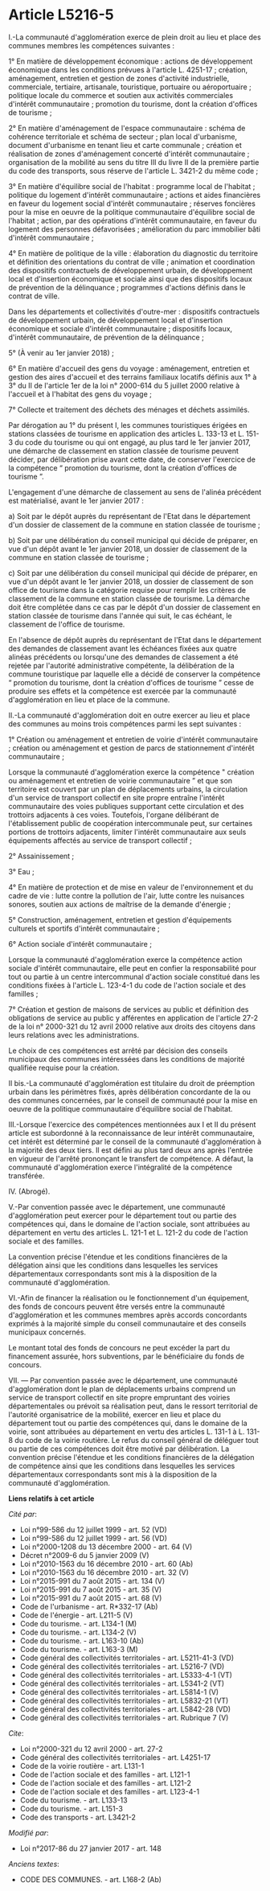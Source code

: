 # Article L5216-5

I.-La communauté d'agglomération exerce de plein droit au lieu et place des communes membres les compétences suivantes : 

1° En matière de développement économique : actions de développement économique dans les conditions prévues à l'article L.
4251-17 ; création, aménagement, entretien et gestion de zones d'activité industrielle, commerciale, tertiaire, artisanale,
touristique, portuaire ou aéroportuaire ; politique locale du commerce et soutien aux activités commerciales d'intérêt
communautaire ; promotion du tourisme, dont la création d'offices de tourisme ; 

2° En matière d'aménagement de l'espace communautaire : schéma de cohérence territoriale et schéma de secteur ; plan local
d'urbanisme, document d'urbanisme en tenant lieu et carte communale ; création et réalisation de zones d'aménagement concerté
d'intérêt communautaire ; organisation de la mobilité au sens du titre III du livre II de la première partie du code des
transports, sous réserve de l'article L. 3421-2 du même code ; 

3° En matière d'équilibre social de l'habitat : programme local de l'habitat ; politique du logement d'intérêt
communautaire ; actions et aides financières en faveur du logement social d'intérêt communautaire ; réserves foncières pour
la mise en oeuvre de la politique communautaire d'équilibre social de l'habitat ; action, par des opérations d'intérêt
communautaire, en faveur du logement des personnes défavorisées ; amélioration du parc immobilier bâti d'intérêt
communautaire ; 

4° En matière de politique de la ville : élaboration du diagnostic du territoire et définition des orientations du contrat de
ville ; animation et coordination des dispositifs contractuels de développement urbain, de développement local et d'insertion
économique et sociale ainsi que des dispositifs locaux de prévention de la délinquance ; programmes d'actions définis dans le
contrat de ville.

Dans les départements et collectivités d'outre-mer : dispositifs  contractuels de développement urbain, de développement
local et  d'insertion économique et sociale d'intérêt communautaire ; dispositifs  locaux, d'intérêt communautaire, de
prévention de la délinquance ;

5° (À venir au 1er janvier 2018) ; 

6° En matière d'accueil des gens du voyage : aménagement, entretien et gestion des aires d'accueil et des terrains familiaux
locatifs définis aux 1° à 3° du II de l'article 1er de la loi n° 2000-614 du 5 juillet 2000 relative à l'accueil et à
l'habitat des gens du voyage  ; 

7° Collecte et traitement des déchets des ménages et déchets assimilés. 

Par dérogation au 1° du présent I, les communes touristiques érigées en stations classées de tourisme en application des
articles L. 133-13 et L. 151-3 du code du tourisme ou qui ont engagé, au plus tard le 1er janvier 2017, une démarche de
classement en station classée de tourisme peuvent décider, par délibération prise avant cette date, de conserver l'exercice
de la compétence “ promotion du tourisme, dont la création d'offices de tourisme ”. 

L'engagement d'une démarche de classement au sens de l'alinéa précédent est matérialisé, avant le 1er janvier 2017 : 

a) Soit par le dépôt auprès du représentant de l'Etat dans le département d'un dossier de classement de la commune en station
classée de tourisme ; 

b) Soit par une délibération du conseil municipal qui décide de préparer, en vue d'un dépôt avant le 1er janvier 2018, un
dossier de classement de la commune en station classée de tourisme ; 

c) Soit par une délibération du conseil municipal qui décide de préparer, en vue d'un dépôt avant le 1er janvier 2018, un
dossier de classement de son office de tourisme dans la catégorie requise pour remplir les critères de classement de la
commune en station classée de tourisme. La démarche doit être complétée dans ce cas par le dépôt d'un dossier de classement
en station classée de tourisme dans l'année qui suit, le cas échéant, le classement de l'office de tourisme. 

En l'absence de dépôt auprès du représentant de l'Etat dans le département des demandes de classement avant les échéances
fixées aux quatre alinéas précédents ou lorsqu'une des demandes de classement a été rejetée par l'autorité administrative
compétente, la délibération de la commune touristique par laquelle elle a décidé de conserver la compétence “ promotion du
tourisme, dont la création d'offices de tourisme ” cesse de produire ses effets et la compétence est exercée par la
communauté d'agglomération en lieu et place de la commune. 

II.-La communauté d'agglomération doit en outre exercer au lieu et place des communes au moins trois compétences parmi les
sept suivantes : 

1° Création ou aménagement et entretien de voirie d'intérêt communautaire ; création ou aménagement et gestion de parcs de
stationnement d'intérêt communautaire ; 

Lorsque la communauté d'agglomération exerce la compétence " création ou aménagement et entretien de voirie communautaire ”
et que son territoire est couvert par un plan de déplacements urbains, la circulation d'un service de transport collectif en
site propre entraîne l'intérêt communautaire des voies publiques supportant cette circulation et des trottoirs adjacents à
ces voies. Toutefois, l'organe délibérant de l'établissement public de coopération intercommunale peut, sur certaines
portions de trottoirs adjacents, limiter l'intérêt communautaire aux seuls équipements affectés au service de transport
collectif ; 

2° Assainissement ; 

3° Eau ; 

4° En matière de protection et de mise en valeur de l'environnement et du cadre de vie : lutte contre la pollution de l'air,
lutte contre les nuisances sonores, soutien aux actions de maîtrise de la demande d'énergie ; 

5° Construction, aménagement, entretien et gestion d'équipements culturels et sportifs d'intérêt communautaire ; 

6° Action sociale d'intérêt communautaire ; 

Lorsque la communauté d'agglomération exerce la compétence action sociale d'intérêt communautaire, elle peut en confier la
responsabilité pour tout ou partie à un centre intercommunal d'action sociale constitué dans les conditions fixées à
l'article L. 123-4-1 du code de l'action sociale et des familles ; 

7° Création et gestion de maisons de services au public et définition des obligations de service au public y afférentes en
application de l'article 27-2 de la loi n° 2000-321 du 12 avril 2000 relative aux droits des citoyens dans leurs relations
avec les administrations. 

Le choix de ces compétences est arrêté par décision des conseils municipaux des communes intéressées dans les conditions de
majorité qualifiée requise pour la création. 

II bis.-La communauté d'agglomération est titulaire du droit de préemption urbain dans les périmètres fixés, après
délibération concordante de la ou des communes concernées, par le conseil de communauté pour la mise en oeuvre de la
politique communautaire d'équilibre social de l'habitat. 

III.-Lorsque l'exercice des compétences mentionnées aux I et II du présent article est subordonné à la reconnaissance de leur
intérêt communautaire, cet intérêt est déterminé par le conseil de la communauté d'agglomération à la majorité des deux
tiers. Il est défini au plus tard deux ans après l'entrée en vigueur de l'arrêté prononçant le transfert de compétence. A
défaut, la communauté d'agglomération exerce l'intégralité de la compétence transférée. 

IV. (Abrogé). 

V.-Par convention passée avec le département, une communauté d'agglomération peut exercer pour le département tout ou partie
des compétences qui, dans le domaine de l'action sociale, sont attribuées au département en vertu des articles L. 121-1 et L.
121-2 du code de l'action sociale et des familles. 

La convention précise l'étendue et les conditions financières de la délégation ainsi que les conditions dans lesquelles les
services départementaux correspondants sont mis à la disposition de la communauté d'agglomération. 

VI.-Afin de financer la réalisation ou le fonctionnement d'un équipement, des fonds de concours peuvent être versés entre la
communauté d'agglomération et les communes membres après accords concordants exprimés à la majorité simple du conseil
communautaire et des conseils municipaux concernés. 

Le montant total des fonds de concours ne peut excéder la part du financement assurée, hors subventions, par le bénéficiaire
du fonds de concours. 

VII. ― Par convention passée avec le département, une communauté d'agglomération dont le plan de déplacements urbains
comprend un service de transport collectif en site propre empruntant des voiries départementales ou prévoit sa réalisation
peut, dans le ressort territorial de l'autorité organisatrice de la mobilité, exercer en lieu et place du département tout ou
partie des compétences qui, dans le domaine de la voirie, sont attribuées au département en vertu des articles L. 131-1 à L.
131-8 du code de la voirie routière. Le refus du conseil général de déléguer tout ou partie de ces compétences doit être
motivé par délibération. La convention précise l'étendue et les conditions financières de la délégation de compétence ainsi
que les conditions dans lesquelles les services départementaux correspondants sont mis à la disposition de la communauté
d'agglomération.

**Liens relatifs à cet article**

_Cité par_:

  - Loi n°99-586 du 12 juillet 1999 - art. 52 (VD)
  - Loi n°99-586 du 12 juillet 1999 - art. 56 (VD)
  - Loi n°2000-1208 du 13 décembre 2000 - art. 64 (V)
  - Décret n°2009-6 du 5 janvier 2009 (V)
  - Loi n°2010-1563 du 16 décembre 2010 - art. 60 (Ab)
  - Loi n°2010-1563 du 16 décembre 2010 - art. 32 (V)
  - Loi n°2015-991 du 7 août 2015 - art. 134 (V)
  - Loi n°2015-991 du 7 août 2015 - art. 35 (V)
  - Loi n°2015-991 du 7 août 2015 - art. 68 (V)
  - Code de l'urbanisme - art. R*332-17 (Ab)
  - Code de l'énergie - art. L211-5 (V)
  - Code du tourisme. - art. L134-1 (M)
  - Code du tourisme. - art. L134-2 (V)
  - Code du tourisme. - art. L163-10 (Ab)
  - Code du tourisme. - art. L163-3 (M)
  - Code général des collectivités territoriales - art. L5211-41-3 (VD)
  - Code général des collectivités territoriales - art. L5216-7 (VD)
  - Code général des collectivités territoriales - art. L5333-4-1 (VT)
  - Code général des collectivités territoriales - art. L5341-2 (VT)
  - Code général des collectivités territoriales - art. L5814-1 (V)
  - Code général des collectivités territoriales - art. L5832-21 (VT)
  - Code général des collectivités territoriales - art. L5842-28 (VD)
  - Code général des collectivités territoriales - art. Rubrique 7 (V)

_Cite_:

  - Loi n°2000-321 du 12 avril 2000 - art. 27-2
  - Code général des collectivités territoriales - art. L4251-17
  - Code de la voirie routière - art. L131-1
  - Code de l'action sociale et des familles - art. L121-1
  - Code de l'action sociale et des familles - art. L121-2
  - Code de l'action sociale et des familles - art. L123-4-1
  - Code du tourisme. - art. L133-13
  - Code du tourisme. - art. L151-3
  - Code des transports - art. L3421-2

_Modifié par_:

  - Loi n°2017-86 du 27 janvier 2017 - art. 148

_Anciens textes_:

  - CODE DES COMMUNES. - art. L168-2 (Ab)
